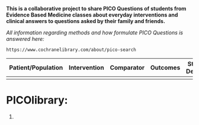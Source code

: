 **This is a collaborative project to share  PICO Questions of students from Evidence Based Medicine classes about everyday interventions and clinical answers to questions asked by their family and friends.**

_All information regarding methods and how formulate PICO Questions is answered here:_

```
https://www.cochranelibrary.com/about/pico-search
```
| Patient/Population | Intervention | Comparator | Outcomes | Study Design |
|:------------------:|--------------|------------|----------|--------------|
|                    |              |            |          |              |

# PICOlibrary:

1. 
